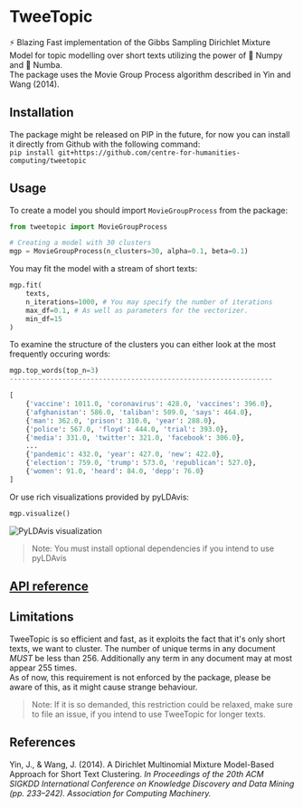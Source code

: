 # TweeTopic

:zap: Blazing Fast implementation of the Gibbs Sampling Dirichlet Mixture Model for topic modelling over short texts utilizing the power of :1234: Numpy and :snake: Numba.
<br>The package uses the Movie Group Process algorithm described in Yin and Wang (2014).

## Installation

The package might be released on PIP in the future, for now you can install it directly from Github with the following command:
<br>
`pip install git+https://github.com/centre-for-humanities-computing/tweetopic`

## Usage

To create a model you should import `MovieGroupProcess` from the package:

```python
from tweetopic import MovieGroupProcess

# Creating a model with 30 clusters
mgp = MovieGroupProcess(n_clusters=30, alpha=0.1, beta=0.1)
```

You may fit the model with a stream of short texts:

```python
mgp.fit(
    texts,
    n_iterations=1000, # You may specify the number of iterations
    max_df=0.1, # As well as parameters for the vectorizer.
    min_df=15
)
```

To examine the structure of the clusters you can either look at the most frequently occuring words:

```python
mgp.top_words(top_n=3)
-----------------------------------------------------------------

[
    {'vaccine': 1011.0, 'coronavirus': 428.0, 'vaccines': 396.0},
    {'afghanistan': 586.0, 'taliban': 509.0, 'says': 464.0},
    {'man': 362.0, 'prison': 310.0, 'year': 288.0},
    {'police': 567.0, 'floyd': 444.0, 'trial': 393.0},
    {'media': 331.0, 'twitter': 321.0, 'facebook': 306.0},
    ...
    {'pandemic': 432.0, 'year': 427.0, 'new': 422.0},
    {'election': 759.0, 'trump': 573.0, 'republican': 527.0},
    {'women': 91.0, 'heard': 84.0, 'depp': 76.0}
]
```

Or use rich visualizations provided by pyLDAvis:

```python
mgp.visualize()
```

![PyLDAvis visualization](https://github.com/centre-for-humanities-computing/tweetopic/blob/main/assets/pyldavis.png)

> Note: You must install optional dependencies if you intend to use pyLDAvis

## [API reference](docs/mgp.pdf)

## Limitations

TweeTopic is so efficient and fast, as it exploits the fact that it's only short texts, we want to cluster. The number of unique terms in any document _MUST_ be less than 256.
Additionally any term in any document may at most appear 255 times.
<br>As of now, this requirement is not enforced by the package, please be aware of this, as it might cause strange behaviour.

> Note: If it is so demanded, this restriction could be relaxed, make sure to file an issue, if you intend to use TweeTopic for longer texts.

## References

Yin, J., & Wang, J. (2014). A Dirichlet Multinomial Mixture Model-Based Approach for Short Text Clustering. _In Proceedings of the 20th ACM SIGKDD International Conference on Knowledge Discovery and Data Mining (pp. 233–242). Association for Computing Machinery._
